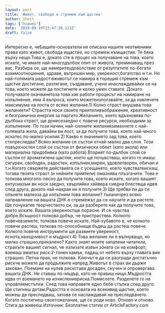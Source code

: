 ```yaml
---
layout: post
title: 'Живот, свобода и стремеж към щастие'
author: Ghost
tags: ['huawei']
date: '2019-09-19T23:47:38.121Z'
draft: false
---
```


Интересно е, чеБащите-основатели не описаха нашите неотменими права като живот, свобода ищастие, но стремеж къмщастие. Те бяха върху нещо.Това е, докато сте в процес на получаване на това, което искате, че имате най-многодълбок опит от живота, преминаващ през вас. Разбира се, ще намеритеудоволствие от резултатите по-богати взаимоотношения, здраве, вътрешен мир, увереност,богатство и т.н. Но най-голямата радост вживотът се намира в горещия стремеж към щастие достигане, разтягане, създаване, учене инаслаждавайки се на това, което можете да постигнете и колко умен ставате. Докато получавате окачванетоза това как работи процесът на намиране на изпълнение, има 4 въпроса, които можетеизползвайте, за да извлечете максимума на лоста от всяко желание.1) Колко страст внушава това желаниети? Страстта носи своите приятеливъображение, креативност и безгранична енергия за партито.Желанието, което вдъхновява по-дълбока страст, ще донесезаедно с повече ресурси, необходими за изпълнение. По този начин, най-силните желаниязамахнете с най-голямата жила, давайки ви лост, за да получите това, което най-много искатес по-малко усилия.2) Какво е значението зад това, което степреследва? Всяко желание се състои отнай-малко два слоя. Този повърхностен слой се състои от физически обект (като aкола) или материална придобивка (като работа).Вторият по-дълбок слой се състои от ароматитена щастие, което ще почувстваш, когато го имаш: сигурен, свободен, радостен, изпълнен,мирен, удовлетворен, обичан и т.н.Когато свържете действията си с усещането, което чувстватеискаш, тогава твоята страст (и нейните приятели) омазнява плъзгачите. Това е толкова многопо-лесно да получите това, което искате, когато вашият ентусиазъм ви носи заедно, хвърляйки хайвера сиедна блестяща идея след друга, докато най-накрая не я получите.3) Ще трябва ли да се опънете малкоза да изпълним това желание? тъканичрез всяко направление на вашата ДНК е стремежът да се научите и да растете. Ще почукатев творчеството си, за да разберете как да получите това, което искате. Вашата увереностще порасне. И се чувства добре.Всъщност толкова добър, че пристрастява. Колкото повечевземете, толкова повече искате. Най-хубавото е, че колкото повече растеш, толкова по-способнище бъдеш да растеш повече. Колкото повече инструменти ще развиете увереност, яснота,находчивост и мъдрост.4) Това желание ли е вълнуващо, но малко страшно,прекалено? Както знаят моите запалени читатели, страхъте вашият сигнал, че излизате извън зоната си на комфорт; вземаш амалък риск.2-тонен камък, падащ от небето върху главата вие страшно. Петна прах, не толкова. Ключът е да се разгради достатъчно рискче можете да продължите напред.Животът в страх ви държи закован. Поемане на нулев рискстава досаден, скучен и опровергава вашата ДНК. Не ставаш по-мъдър, като не правиш нищо.Мъдростта идва от вземането на изчислениериска.Помислете. Разделете го на управляемстъпки. След това направете едно бебе стъпка след друго. Ще стигнеш дотам.Радостта е основата на всекивид щастие, което можеш да преследваш, затова се наслаждавай на преследването. Когато постигнеш своетожелание, ще се роди ново. Отново и отново. Стига да живееш.Източник: Безплатни статии от ArticleFactory.com
